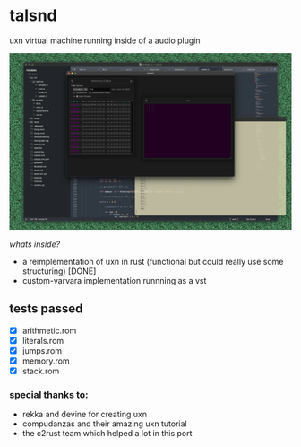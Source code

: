# talsnd

uxn virtual machine running inside of a audio plugin

![screenshot of in progress development, showing a memory view and the actual emulator](./pics/progress.png)

*whats inside?*

- a reimplementation of uxn in rust (functional but could really use some structuring) [DONE]
- custom-varvara implementation runnning as a vst


## tests passed
- [x] arithmetic.rom
- [x] literals.rom
- [x] jumps.rom
- [x] memory.rom
- [x] stack.rom

### special thanks to:
- rekka and devine for creating uxn
- compudanzas and their amazing uxn tutorial
- the c2rust team which helped a lot in this port